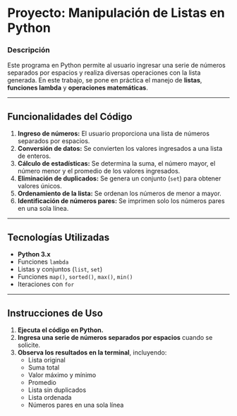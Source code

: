 # Proyecto: Manipulación de Listas en Python

###  Descripción
Este programa en Python permite al usuario ingresar una serie de números separados por espacios y 
realiza diversas operaciones con la lista generada. En este trabajo, se pone en práctica el manejo de **listas**, **funciones lambda** y **operaciones matemáticas**.

---

##  Funcionalidades del Código
1. **Ingreso de números:** El usuario proporciona una lista de números separados por espacios.
2. **Conversión de datos:** Se convierten los valores ingresados a una lista de enteros.
3. **Cálculo de estadísticas:** Se determina la suma, el número mayor, el número menor y el promedio de los valores ingresados.
4. **Eliminación de duplicados:** Se genera un conjunto (`set`) para obtener valores únicos.
5. **Ordenamiento de la lista:** Se ordenan los números de menor a mayor.
6. **Identificación de números pares:** Se imprimen solo los números pares en una sola línea.

---

##  Tecnologías Utilizadas
- **Python 3.x**
- Funciones `lambda`
- Listas y conjuntos (`list`, `set`)
- Funciones `map()`, `sorted()`, `max()`, `min()`
- Iteraciones con `for`

---

##  Instrucciones de Uso
1. **Ejecuta el código en Python.**
2. **Ingresa una serie de números separados por espacios** cuando se solicite.
3. **Observa los resultados en la terminal**, incluyendo:
   - Lista original
   - Suma total
   - Valor máximo y mínimo
   - Promedio
   - Lista sin duplicados
   - Lista ordenada
   - Números pares en una sola línea
